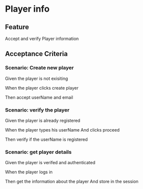 # Player info

## Feature

Accept and verify Player information

## Acceptance Criteria

### Scenario: Create new player

  Given the player is not exisiting 

  When the player clicks create player

  Then accept userName and email

### Scenario: verify the player

  Given the player is already registered 

  When the player types his userName 
  And clicks proceed

  Then verify if the userName is registered

### Scenario: get player details

  Given the player is verifed and authenticated

  When the player logs in
  
  Then get the information about the player
  And store in the session
